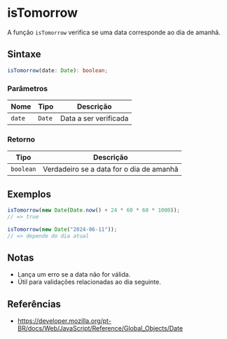 # isTomorrow

A função `isTomorrow` verifica se uma data corresponde ao dia de amanhã.

## Sintaxe

```typescript
isTomorrow(date: Date): boolean;
```

### Parâmetros

| Nome    | Tipo     | Descrição                  |
| ------- | -------- | -------------------------- |
| `date`  | `Date`   | Data a ser verificada      |

### Retorno

| Tipo       | Descrição                                 |
| ---------- | ----------------------------------------- |
| `boolean`  | Verdadeiro se a data for o dia de amanhã   |

## Exemplos

```typescript
isTomorrow(new Date(Date.now() + 24 * 60 * 60 * 1000));
// => true

isTomorrow(new Date("2024-06-11"));
// => depende do dia atual
```

## Notas

* Lança um erro se a data não for válida.
* Útil para validações relacionadas ao dia seguinte.

## Referências

* https://developer.mozilla.org/pt-BR/docs/Web/JavaScript/Reference/Global_Objects/Date